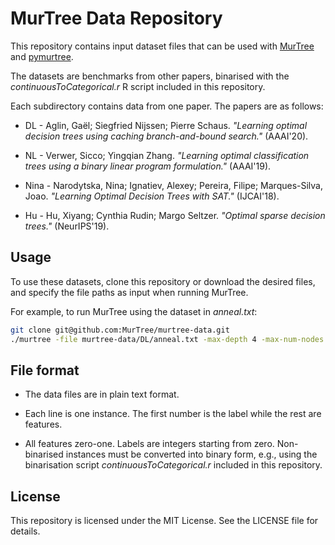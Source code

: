 # MurTree Data Repository

This repository contains input dataset files that can be used with [MurTree](https://github.com/MurTree/murtree) and [pymurtree](https://github.com/MurTree/pymurtree).

The datasets are benchmarks from other papers, binarised with the _continuousToCategorical.r_ R script included in this repository.

Each subdirectory contains data from one paper. The papers are as follows:

- DL  -  Aglin, Gaël; Siegfried Nijssen; Pierre Schaus. _"Learning optimal decision trees using caching branch-and-bound search."_ (AAAI'20).

- NL  -  Verwer, Sicco; Yingqian Zhang. _"Learning optimal classification trees using a binary linear program formulation."_ (AAAI'19).

- Nina  -  Narodytska, Nina; Ignatiev, Alexey; Pereira, Filipe; Marques-Silva, Joao. _"Learning Optimal Decision Trees with SAT."_ (IJCAI'18).

- Hu  -  Hu, Xiyang; Cynthia Rudin; Margo Seltzer. _"Optimal sparse decision trees."_ (NeurIPS'19).


## Usage

To use these datasets, clone this repository or download the desired files, and specify the file paths as input when running MurTree.

For example, to run MurTree using the dataset in _anneal.txt_:

```sh
git clone git@github.com:MurTree/murtree-data.git
./murtree -file murtree-data/DL/anneal.txt -max-depth 4 -max-num-nodes 15 -time 600
```

## File format

- The data files are in plain text format.

- Each line is one instance. The first number is the label while the rest are features.

- All features zero-one. Labels are integers starting from zero. Non-binarised instances must be converted into binary form, e.g., using the binarisation script _continuousToCategorical.r_ included in this repository.

## License
This repository is licensed under the MIT License. See the LICENSE file for details.